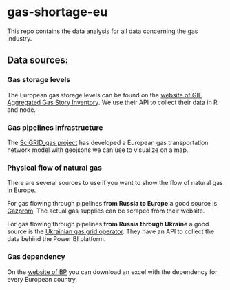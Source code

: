 # gas-shortage-eu

This repo contains the data analysis for all data concerning the gas industry.

## Data sources:

### Gas storage levels
The European gas storage levels can be found on the [website of GIE Aggregated Gas Story Inventory](https://agsi.gie.eu/#/). We use their API to collect their data in R and node.

### Gas pipelines infrastructure
The [SciGRID_gas project](https://www.gas.scigrid.de/downloads.html) has developed a European gas transportation network model with geojsons we can use to visualize on a map.

### Physical flow of natural gas
There are several sources to use if you want to show the flow of natural gas in Europe.

For gas flowing through pipelines **from Russia to Europe** a good source is [Gazprom](https://www.gazprom.com/investors/disclosure/actual-supplies/). The actual gas supplies can be scraped from their website.

For gas flowing through pipelines **from Russia through Ukraine** a good source is the [Ukrainian gas grid operator](https://tsoua.com/en/transparency/test-transparency-platform/). They have an API to collect the data behind the Power BI platform.

### Gas dependency
On the [website of BP](https://www.bp.com/en/global/corporate/energy-economics/statistical-review-of-world-energy/downloads.html) you can download an excel with the dependency for every European country.
